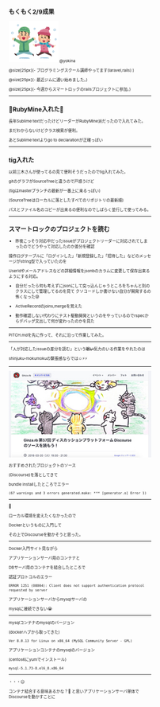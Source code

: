 <style> body { font-size: 8px } </style>

## もくもく2/9成果

<img src="/meetups/images/snow.png" width="100">
@yokina

@size[25px](- プログラミングスクール講師やってます(laravel,rails)  )

@size[25px](- 最近ジムに通い始めました。)

@size[25px](- 今週からスマートロックのrailsプロジェクトに参加。)

---

## 💎RubyMine入れた💎

長年Sublime textだったけどリーダーがRubyMine派だったので入れてみた。

まだわからないけどクラス検索が便利。

あとSublime textよりgo to declarationが正確っぽい

---

## tig入れた

以前三木さんが使ってるの見て便利そうだったのでtig入れてみた。

gitのグラフがSourceTreeと違うので戸惑うけど

(tigはmasterブランチの最新が一番上に来るっぽい)

(SourceTreeはローカルに落としたすべてのリポジトリの最新順)

パスとファイル名のコピーが出来るの便利なのでしばらく並行して使ってみる。

---


## スマートロックのプロジェクトを読む

- 昨夜こっそり対応中だったissueがプロジェクトリーダーに対応されてしまったのでどうやって対応したのか差分を確認

操作ログテーブルに「ログインした」「新規登録した」「招待した」などのメッセージがstring型で入っていたのを

UserIdやメールアドレスなどの詳細情報をjsonbのカラムに変更して保存出来るようにする対応。


- 自分だったら何も考えずにjsonにして突っ込んじゃうところをちゃんと別のクラスにして管理してるのを見て
クソコードしか書けない自分が開発するの怖くなった😰

- ActiveRecordのjoins,mergeを覚えた

- 動作確認しない代わりにテスト駆動開発というのをやっているのでrspecからデバッグ文出して何が変わったのかを見た

---

PITCH.mdを先に作って、それに沿って作業してみた。

---

「人が対応したissueの差分を読む」という~~眠い~~気力のいる作業をやれたのは

shinjuku-mokumokuの緊張感ならでは☺️⚡️⚡️

---

<img src="/meetups/images/disc.jpg" width="300">

おすすめされたプロジェクトのソース

(Discourse)を落としてきて

bundle installしたところでエラー

```
(67 warnings and 3 errors generated.make: *** [generator.o] Error 1)
```

---

🤔

ローカル環境を変えたくなかったので

Dockerというものに入門して

その上でDiscourseを動かそうと思った。

---

Docker入門サイト見ながら

アプリケーションサーバ用のコンテナと

DBサーバ用のコンテナを結合したところで

認証プロトコルのエラー

```
ERROR 1251 (08004): Client does not support authentication protocol requested by server
```

アプリケーションサーバからmysqlサーバの

mysqlに接続できない😭

---

mysqlコンテナのmysqlのバージョン

(dockerハブから取ってきた)


```
Ver 8.0.13 for Linux on x86_64 (MySQL Community Server - GPL)
```

アプリケーションコンテナのmysqlのバージョン

(centos6にyumでインストール)

```
mysql-5.1.73-8.el6_8.x86_64

```
---

・・・😑



コンテナ結合する意味あるかな？🤔
と思いアプリケーションサーバ単体でDiscourseを動かすことに
